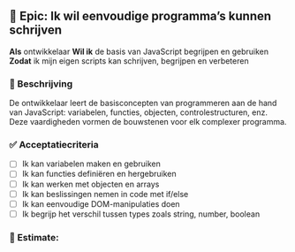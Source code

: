 ## 🧩 Epic: Ik wil eenvoudige programma’s kunnen schrijven

**Als** ontwikkelaar
**Wil ik** de basis van JavaScript begrijpen en gebruiken
**Zodat** ik mijn eigen scripts kan schrijven, begrijpen en verbeteren

### 📝 Beschrijving

De ontwikkelaar leert de basisconcepten van programmeren aan de hand van JavaScript: variabelen, functies, objecten, controle­structuren, enz. Deze vaardigheden vormen de bouwstenen voor elk complexer programma.

### ✅ Acceptatiecriteria

* [ ] Ik kan variabelen maken en gebruiken
* [ ] Ik kan functies definiëren en hergebruiken
* [ ] Ik kan werken met objecten en arrays
* [ ] Ik kan beslissingen nemen in code met if/else
* [ ] Ik kan eenvoudige DOM-manipulaties doen
* [ ] Ik begrijp het verschil tussen types zoals string, number, boolean

### 🧮 Estimate: 